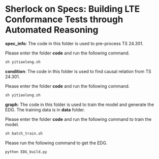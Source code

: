 # Sherlock on Specs: Building LTE Conformance Tests through Automated Reasoning

**spec_info**: The code in this folder is used to pre-process TS 24.301. 

Please enter the folder **code** and run the following command.
```python
sh yitiaolong.sh
```

**condition**: The code in this folder is used to find causal relation from TS 24.301.

Please enter the folder **code** and run the following command.
```python
sh yitiaolong.sh
```
**graph**: The code in this folder is used to train the model and generate the EDG. The training data is in **data** folder.

Please enter the folder **code** and run the following command to train the model.
```python
sh batch_train.sh
````
Please run the following command to get the EDG.
```python
python EDG_build.py
```
